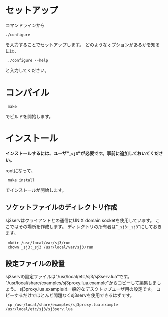 # セットアップ #

コマンドラインから

```
./configure
```

を入力することでセットアップします。
どのようなオプションがあるかを知るには、

```
 ./configure --help
```

と入力してください。

# コンパイル #

```
 make
```

でビルドを開始します。

# インストール #

**インストールするには、ユーザ"`_sj3`"が必要です。事前に追加しておいてください。**

rootになって、

```
 make install
```

でインストールが開始します。

## ソケットファイルのディレクトリ作成 ##

sj3servはクライアントとの通信にUNIX domain socketを使用しています。
ここではその場所を作成します。
ディレクトリの所有者は"`_sj3:_sj3`"にしておきます。

```
 mkdir /usr/local/var/sj3/run
 chown _sj3:_sj3 /usr/local/var/sj3/run
```

## 設定ファイルの設置 ##

sj3servの設定ファイルは"/usr/local/etc/sj3/sj3serv.lua"です。
"/usr/local/share/examples/sj3proxy.lua.example"からコピーして編集しましょう。
sj3proxy.lua.exampleは一般的なデスクトップユーザ用の設定です。
コピーするだけでほとんど問題なくsj3servを使用できるはずです。

```
 cp /usr/local/share/examples/sj3proxy.lua.example /usr/local/etc/sj3/sj3serv.lua
```

